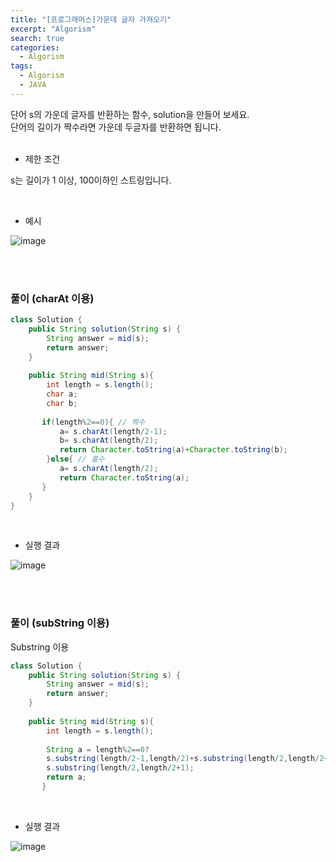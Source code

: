 ```yaml
---
title: "[프로그래머스]가운데 글자 가져오기"
excerpt: "Algorism"
search: true
categories: 
  - Algorism
tags: 
  - Algorism
  - JAVA
---
```




단어 s의 가운데 글자를 반환하는 함수, solution을 만들어 보세요.<br> 단어의 길이가 짝수라면 가운데 두글자를 반환하면 됩니다.<br><br>

- 제한 조건 

s는 길이가 1 이상, 100이하인 스트링입니다.<br>


<br>

- 예시 

![image](https://user-images.githubusercontent.com/73421820/116187459-8a10fc00-a760-11eb-90dc-28cab1728aeb.png)



<br><br>


### 풀이 (charAt 이용)

```java
class Solution {
    public String solution(String s) {
        String answer = mid(s);
        return answer;
    }
    
    public String mid(String s){
        int length = s.length();
        char a;
        char b;
        
       if(length%2==0){ // 짝수
           a= s.charAt(length/2-1);
           b= s.charAt(length/2);
           return Character.toString(a)+Character.toString(b);
        }else{ // 홀수
           a= s.charAt(length/2);
           return Character.toString(a);
       }
    } 
}
```

<br>

- 실행 결과

![image](https://user-images.githubusercontent.com/73421820/116188496-7797c200-a762-11eb-879a-22257f3f8718.png)
<br>



<br><br>


### 풀이 (subString 이용)

Substring 이용

```java
class Solution {
    public String solution(String s) {
        String answer = mid(s);
        return answer;
    }
    
    public String mid(String s){
        int length = s.length();
        
        String a = length%2==0?
        s.substring(length/2-1,length/2)+s.substring(length/2,length/2+1):
        s.substring(length/2,length/2+1);
        return a;
       }   
```
<br>

- 실행 결과

![image](https://user-images.githubusercontent.com/73421820/116214319-8e014600-a781-11eb-84d9-83831ac7492a.png)


<br><br>